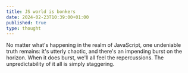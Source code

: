 ```yaml
---
title: JS world is bonkers
date: 2024-02-23T10:39:00+01:00
published: true
type: thought
---
```

No matter what's happening in the realm of JavaScript, one undeniable truth remains: it's utterly chaotic, and there's an impending burst on the horizon. When it does burst, we'll all feel the repercussions. The unpredictability of it all is simply staggering.